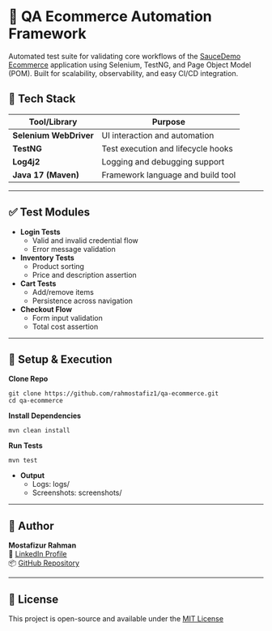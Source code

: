 # 🧪 QA Ecommerce Automation Framework

Automated test suite for validating core workflows of the [SauceDemo Ecommerce](https://www.saucedemo.com) application using Selenium, TestNG, and Page Object Model (POM). Built for scalability, observability, and easy CI/CD integration.

## 🚀 Tech Stack

| Tool/Library           | Purpose                            |
|------------------------|------------------------------------|
| **Selenium WebDriver** | UI interaction and automation       |
| **TestNG**             | Test execution and lifecycle hooks |
| **Log4j2**             | Logging and debugging support       |
| **Java 17 (Maven)**    | Framework language and build tool   |

---
## ✅ Test Modules

- **Login Tests**
  - Valid and invalid credential flow
  - Error message validation
- **Inventory Tests**
  - Product sorting
  - Price and description assertion
- **Cart Tests**
  - Add/remove items
  - Persistence across navigation
- **Checkout Flow**
  - Form input validation
  - Total cost assertion

---
## 🔧 Setup & Execution

 **Clone Repo**

	git clone https://github.com/rahmostafiz1/qa-ecommerce.git
	cd qa-ecommerce

 **Install Dependencies**

	mvn clean install
	
 **Run Tests**   

	mvn test	
- **Output**
  - Logs:	logs/
  - Screenshots: screenshots/
   
---

## 👤 Author

**Mostafizur Rahman**  
🔗 [LinkedIn Profile](https://www.linkedin.com/in/mostafizurrahman3)  
📦 [GitHub Repository](https://github.com/rahmostafiz1/mostafizur-selenium-framework)

---

## 🏁 License

This project is open-source and available under the [MIT License](https://opensource.org/licenses/MIT)   

